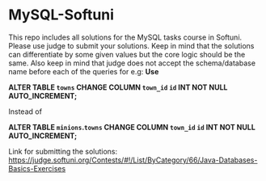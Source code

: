 # MySQL-Softuni
This repo includes all solutions for the MySQL tasks course in Softuni.
Please use judge to submit your solutions. Keep in mind that the solutions can differentiate by some given values but the core logic should be the same. Also keep in mind that judge does not accept the schema/database name before each of the queries for e.g: 
**Use** 

**ALTER TABLE `towns` 
CHANGE COLUMN `town_id` `id` INT NOT NULL AUTO_INCREMENT;**

Instead of 

**ALTER TABLE `minions`.`towns` 
CHANGE COLUMN `town_id` `id` INT NOT NULL AUTO_INCREMENT;**

Link for submitting the solutions: 
https://judge.softuni.org/Contests/#!/List/ByCategory/66/Java-Databases-Basics-Exercises
